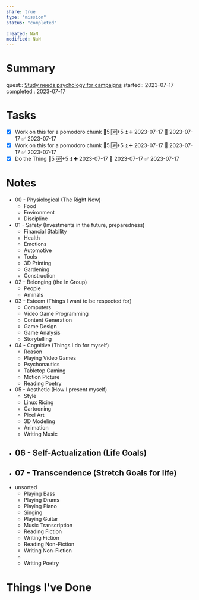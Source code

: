 ```yaml
---
share: true
type: "mission"
status: "completed"

created: NaN 
modified: NaN
---
```

 
# Summary
quest:: [Study needs psychology for campaigns](../03%20-%20Workflow/Study%20needs%20psychology%20for%20campaigns.md)
started:: 2023-07-17
completed:: 2023-07-17
# Tasks
- [x] Work on this for a pomodoro chunk 🥄5 🆙+5 ⏫ ➕ 2023-07-17 🛫 2023-07-17 ✅ 2023-07-17
- [x] Work on this for a pomodoro chunk 🥄5 🆙+5 ⏫ ➕ 2023-07-17 🛫 2023-07-17 ✅ 2023-07-17
- [x] Do the Thing  🥄5 🆙+5 ⏫ ➕ 2023-07-17 🛫 2023-07-17 ✅ 2023-07-17
# Notes
- 00 - Physiological (The Right Now)
	- Food
	- Environment
	- Discipline
- 01 - Safety (Investments in the future, preparedness)
	- Financial Stability
	- Health
	- Emotions
	- Automotive
	- Tools
	- 3D Printing
	- Gardening
	- Construction
- 02 - Belonging (the In Group)
	- People
	- Aminals
- 03 - Esteem (Things I want to be respected for)
	- Computers
	- Video Game Programming
	- Content Generation
	- Game Design
	- Game Analysis
	- Storytelling
- 04 - Cognitive (Things I do for myself)
	- Reason
	- Playing Video Games
	- Psychonautics
	- Tabletop Gaming
	- Motion Picture
	- Reading Poetry
- 05 - Aesthetic (How I present myself)
	- Style
	- Linux Ricing
	- Cartooning
	- Pixel Art
	- 3D Modeling
	- Animation
	- Writing Music
- 06 - Self-Actualization (Life Goals)
	- 
- 07 - Transcendence (Stretch Goals for life)
	 - 
- unsorted
	- Playing Bass
	- Playing Drums
	- Playing Piano
	- Singing
	- Playing Guitar
	- Music Transcription
	- Reading Fiction
	- Writing Fiction
	- Reading Non-Fiction
	- Writing Non-Fiction
	- 
	- Writing Poetry

# Things I've Done